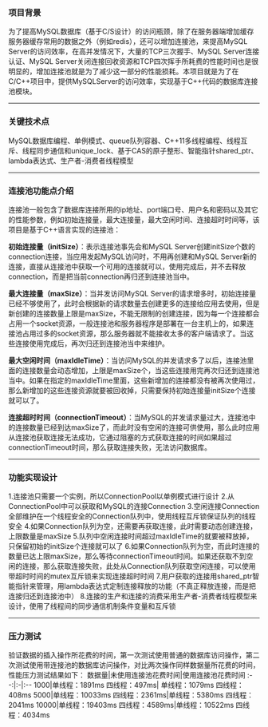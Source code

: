 ### 项目背景
   为了提高MySQL数据库（基于C/S设计）的访问瓶颈，除了在服务器端增加缓存服务器缓存常用的数据之外（例如redis），还可以增加连接池，来提高MySQL Server的访问效率，在高并发情况下，大量的TCP三次握手、MySQL Server连接认证、MySQL Server关闭连接回收资源和TCP四次挥手所耗费的性能时间也是很明显的，增加连接池就是为了减少这一部分的性能损耗。本项目就是为了在C/C++项目中，提供MySQLServer的访问效率，实现基于C++代码的数据库连接池模块。
*****
### 关键技术点
MySQL数据库编程、单例模式、queue队列容器、C++11多线程编程、线程互斥、线程同步通信和unique_lock、基于CAS的原子整形、智能指针shared_ptr、lambda表达式、生产者-消费者线程模型
*****
### 连接池功能点介绍
连接池一般包含了数据库连接所用的ip地址、port端口号、用户名和密码以及其它的性能参数，例如初始连接量，最大连接量，最大空闲时间、连接超时时间等，该项目是基于C++语言实现的连接池：

**初始连接量（initSize）**：表示连接池事先会和MySQL Server创建initSize个数的connection连接，当应用发起MySQL访问时，不用再创建和MySQL Server新的连接，直接从连接池中获取一个可用的连接就可以，使用完成后，并不去释放connection，而是把当前connection再归还到连接池当中。

**最大连接量（maxSize）**：当并发访问MySQL Server的请求增多时，初始连接量已经不够使用了，此时会根据新的请求数量去创建更多的连接给应用去使用，但是新创建的连接数量上限是maxSize，不能无限制的创建连接，因为每一个连接都会占用一个socket资源，一般连接池和服务器程序是部署在一台主机上的，如果连接池占用过多的socket资源，那么服务器就不能接收太多的客户端请求了。当这些连接使用完成后，再次归还到连接池当中来维护。

**最大空闲时间（maxIdleTime）**：当访问MySQL的并发请求多了以后，连接池里面的连接数量会动态增加，上限是maxSize个，当这些连接用完再次归还到连接池当中。如果在指定的maxIdleTime里面，这些新增加的连接都没有被再次使用过，那么新增加的这些连接资源就要被回收掉，只需要保持初始连接量initSize个连接就可以了。

**连接超时时间（connectionTimeout）**：当MySQL的并发请求量过大，连接池中的连接数量已经到达maxSize了，而此时没有空闲的连接可供使用，那么此时应用从连接池获取连接无法成功，它通过阻塞的方式获取连接的时间如果超过connectionTimeout时间，那么获取连接失败，无法访问数据库。
*****
### 功能实现设计
1.连接池只需要一个实例，所以ConnectionPool以单例模式进行设计
2.从ConnectionPool中可以获取和MySQL的连接Connection
3.空闲连接Connection全部维护在一个线程安全的Connection队列中，使用线程互斥锁保证队列的线程安全
4.如果Connection队列为空，还需要再获取连接，此时需要动态创建连接，上限数量是maxSize
5.队列中空闲连接时间超过maxIdleTime的就要被释放掉，只保留初始的initSize个连接就可以了
6.如果Connection队列为空，而此时连接的数量已达上限maxSize，那么等待connectionTimeout时间。如果还获取不到空闲的连接，那么获取连接失败，此处从Connection队列获取空闲连接，可以使用带超时时间的mutex互斥锁来实现连接超时时间
7.用户获取的连接用shared_ptr智能指针来管理，用lambda表达式定制连接释放的功能（不真正释放连接，而是把连接归还到连接池中）
8.连接的生产和连接的消费采用生产者-消费者线程模型来设计，使用了线程间的同步通信机制条件变量和互斥锁
*****
### 压力测试
验证数据的插入操作所花费的时间，第一次测试使用普通的数据库访问操作，第二次测试使用带连接池的数据库访问操作，对比两次操作同样数据量所花费的时间，性能压力测试结果如下：
数据量|未使用连接池花费时间|使用连接池花费时间
:--:|:-|:--
1000|单线程：1891ms 四线程：497ms|  单线程：1079ms  四线程：408ms
5000|单线程：10033ms 四线程：2361ms|单线程：5380ms 四线程：2041ms
10000|单线程：19403ms 四线程：4589ms|单线程：10522ms 四线程：4034ms
